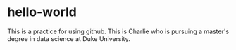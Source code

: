 # hello-world
This is a practice for using github.
This is Charlie who is pursuing a master's degree in data science at Duke University.
